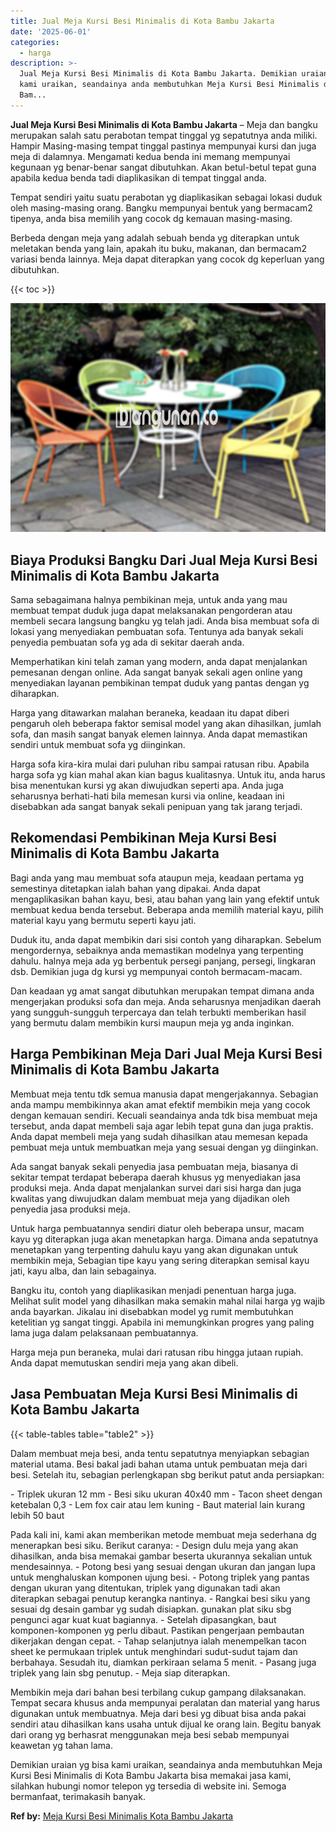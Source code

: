 ```yaml
---
title: Jual Meja Kursi Besi Minimalis di Kota Bambu Jakarta
date: '2025-06-01'
categories:
  - harga
description: >-
  Jual Meja Kursi Besi Minimalis di Kota Bambu Jakarta. Demikian uraian yg bisa
  kami uraikan, seandainya anda membutuhkan Meja Kursi Besi Minimalis di Kota
  Bam...
---
```


**Jual Meja Kursi Besi Minimalis di Kota Bambu Jakarta** – Meja dan bangku merupakan salah satu perabotan tempat tinggal yg sepatutnya anda miliki. Hampir Masing-masing tempat tinggal pastinya mempunyai kursi dan juga meja di dalamnya. Mengamati kedua benda ini memang mempunyai kegunaan yg benar-benar sangat dibutuhkan. Akan betul-betul tepat guna apabila kedua benda tadi diaplikasikan di tempat tinggal anda.

Tempat sendiri yaitu suatu perabotan yg diaplikasikan sebagai lokasi duduk oleh masing-masing orang. Bangku mempunyai bentuk yang bermacam2 tipenya, anda bisa memilih yang cocok dg kemauan masing-masing.

Berbeda dengan meja yang adalah sebuah benda yg diterapkan untuk meletakan benda yang lain, apakah itu buku, makanan, dan bermacam2 variasi benda lainnya. Meja dapat diterapkan yang cocok dg keperluan yang dibutuhkan.

{{< toc >}}

![Jual Meja Kursi Besi Minimalis di Kota Bambu Jakarta](/images/jual-meja-besi-murah33.png)

## Biaya Produksi Bangku Dari Jual Meja Kursi Besi Minimalis di Kota Bambu Jakarta

Sama sebagaimana halnya pembikinan meja, untuk anda yang mau membuat tempat duduk juga dapat melaksanakan pengorderan atau membeli secara langsung bangku yg telah jadi. Anda bisa membuat sofa di lokasi yang menyediakan pembuatan sofa. Tentunya ada banyak sekali penyedia pembuatan sofa yg ada di sekitar daerah anda.

Memperhatikan kini telah zaman yang modern, anda dapat menjalankan pemesanan dengan online. Ada sangat banyak sekali agen online yang menyediakan layanan pembikinan tempat duduk yang pantas dengan yg diharapkan.

Harga yang ditawarkan malahan beraneka, keadaan itu dapat diberi pengaruh oleh beberapa faktor semisal model yang akan dihasilkan, jumlah sofa, dan masih sangat banyak elemen lainnya. Anda dapat memastikan sendiri untuk membuat sofa yg diinginkan.

Harga sofa kira-kira mulai dari puluhan ribu sampai ratusan ribu. Apabila harga sofa yg kian mahal akan kian bagus kualitasnya. Untuk itu, anda harus bisa menentukan kursi yg akan diwujudkan seperti apa. Anda juga seharusnya berhati-hati bila memesan kursi via online, keadaan ini disebabkan ada sangat banyak sekali penipuan yang tak jarang terjadi.

## Rekomendasi Pembikinan Meja Kursi Besi Minimalis di Kota Bambu Jakarta

Bagi anda yang mau membuat sofa ataupun meja, keadaan pertama yg semestinya ditetapkan ialah bahan yang dipakai. Anda dapat mengaplikasikan bahan kayu, besi, atau bahan yang lain yang efektif untuk membuat kedua benda tersebut. Beberapa anda memilih material kayu, pilih material kayu yang bermutu seperti kayu jati.

Duduk itu, anda dapat membikin dari sisi contoh yang diharapkan. Sebelum mengordernya, sebaiknya anda memastikan modelnya yang terpenting dahulu. halnya meja ada yg berbentuk persegi panjang, persegi, lingkaran dsb. Demikian juga dg kursi yg mempunyai contoh bermacam-macam.

Dan keadaan yg amat sangat dibutuhkan merupakan tempat dimana anda mengerjakan produksi sofa dan meja. Anda seharusnya menjadikan daerah yang sungguh-sungguh terpercaya dan telah terbukti memberikan hasil yang bermutu dalam membikin kursi maupun meja yg anda inginkan.

## Harga Pembikinan Meja Dari Jual Meja Kursi Besi Minimalis di Kota Bambu Jakarta

Membuat meja tentu tdk semua manusia dapat mengerjakannya. Sebagian anda mampu membikinnya akan amat efektif membikin meja yang cocok dengan kemauan sendiri. Kecuali seandainya anda tdk bisa membuat meja tersebut, anda dapat membeli saja agar lebih tepat guna dan juga praktis. Anda dapat membeli meja yang sudah dihasilkan atau memesan kepada pembuat meja untuk membuatkan meja yang sesuai dengan yg diinginkan.

Ada sangat banyak sekali penyedia jasa pembuatan meja, biasanya di sekitar tempat terdapat beberapa daerah khusus yg menyediakan jasa produksi meja. Anda dapat menjalankan survei dari sisi harga dan juga kwalitas yang diwujudkan dalam membuat meja yang dijadikan oleh penyedia jasa produksi meja.

Untuk harga pembuatannya sendiri diatur oleh beberapa unsur, macam kayu yg diterapkan juga akan menetapkan harga. Dimana anda sepatutnya menetapkan yang terpenting dahulu kayu yang akan digunakan untuk membikin meja, Sebagian tipe kayu yang sering diterapkan semisal kayu jati, kayu alba, dan lain sebagainya.

Bangku itu, contoh yang diaplikasikan menjadi penentuan harga juga. Melihat sulit model yang dihasilkan maka semakin mahal nilai harga yg wajib anda bayarkan. Jikalau ini disebabkan model yg rumit membutuhkan ketelitian yg sangat tinggi. Apabila ini memungkinkan progres yang paling lama juga dalam pelaksanaan pembuatannya.

Harga meja pun beraneka, mulai dari ratusan ribu hingga jutaan rupiah. Anda dapat memutuskan sendiri meja yang akan dibeli.

## Jasa Pembuatan Meja Kursi Besi Minimalis di Kota Bambu Jakarta

{{< table-tables table="table2" >}}

Dalam membuat meja besi, anda tentu sepatutnya menyiapkan sebagian material utama. Besi bakal jadi bahan utama untuk pembuatan meja dari besi. Setelah itu, sebagian perlengkapan sbg berikut patut anda persiapkan:

\- Triplek ukuran 12 mm - Besi siku ukuran 40x40 mm - Tacon sheet dengan ketebalan 0,3 - Lem fox cair atau lem kuning - Baut material lain kurang lebih 50 baut

Pada kali ini, kami akan memberikan metode membuat meja sederhana dg menerapkan besi siku. Berikut caranya: - Design dulu meja yang akan dihasilkan, anda bisa memakai gambar beserta ukurannya sekalian untuk mendesainnya. - Potong besi yang sesuai dengan ukuran dan jangan lupa untuk menghaluskan komponen ujung besi. - Potong triplek yang pantas dengan ukuran yang ditentukan, triplek yang digunakan tadi akan diterapkan sebagai penutup kerangka nantinya. - Rangkai besi siku yang sesuai dg desain gambar yg sudah disiapkan. gunakan plat siku sbg pengunci agar kuat kuat bagiannya. - Setelah dipasangkan, baut komponen-komponen yg perlu dibaut. Pastikan pengerjaan pembautan dikerjakan dengan cepat. - Tahap selanjutnya ialah menempelkan tacon sheet ke permukaan triplek untuk menghindari sudut-sudut tajam dan berbahaya. Sesudah itu, diamkan perkiraan selama 5 menit. - Pasang juga triplek yang lain sbg penutup. - Meja siap diterapkan.

Membikin meja dari bahan besi terbilang cukup gampang dilaksanakan. Tempat secara khusus anda mempunyai peralatan dan material yang harus digunakan untuk membuatnya. Meja dari besi yg dibuat bisa anda pakai sendiri atau dihasilkan kans usaha untuk dijual ke orang lain. Begitu banyak dari orang yg berhasrat menggunakan meja besi sebab mempunyai keawetan yg tahan lama.

Demikian uraian yg bisa kami uraikan, seandainya anda membutuhkan Meja Kursi Besi Minimalis di Kota Bambu Jakarta bisa memakai jasa kami, silahkan hubungi nomor telepon yg tersedia di website ini. Semoga bermanfaat, terimakasih banyak.

**Ref by:** [Meja Kursi Besi Minimalis Kota Bambu Jakarta](https://id.wikipedia.org/wiki/Meja)
